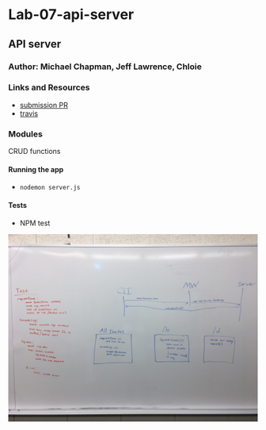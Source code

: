 # Lab-07-api-server

## API server

### Author: Michael Chapman, Jeff Lawrence, Chloie

### Links and Resources
* [submission PR](https://github.com/michaelchapman-401-advanced-javascript/lab-07-api-server/pull/1)
* [travis](https://travis-ci.org/michaelchapman-401-advanced-javascript/lab-07-api-server)

### Modules
CRUD functions

#### Running the app
* `nodemon server.js`
  
#### Tests
* NPM test

![Picture of whiteboarding](./assets/whiteboard.JPG)
